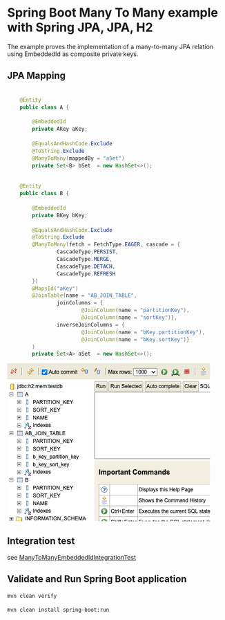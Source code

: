 # Spring Boot Many To Many example with Spring JPA, JPA, H2
The example proves the implementation of a many-to-many JPA relation using EmbeddedId as composite private keys.

## JPA Mapping
```java

    @Entity 
    public class A {

        @EmbeddedId
        private AKey aKey;
    
        @EqualsAndHashCode.Exclude
        @ToString.Exclude
        @ManyToMany(mappedBy = "aSet")
        private Set<B> bSet  = new HashSet<>();

```

```java

    @Entity
    public class B {

        @EmbeddedId
        private BKey bKey;
    
        @EqualsAndHashCode.Exclude
        @ToString.Exclude
        @ManyToMany(fetch = FetchType.EAGER, cascade = {
                CascadeType.PERSIST,
                CascadeType.MERGE,
                CascadeType.DETACH,
                CascadeType.REFRESH
        })
        @MapsId("aKey")
        @JoinTable(name = "AB_JOIN_TABLE",
                joinColumns = {
                        @JoinColumn(name = "partitionKey"), 
                        @JoinColumn(name = "sortKey")},
                inverseJoinColumns = {
                        @JoinColumn(name = "bKey.partitionKey"),
                        @JoinColumn(name = "bKey.sortKey")}
        )
        private Set<A> aSet  = new HashSet<>();
```


![h2 console](doc/h2-screenshot.png)

## Integration test
see [ManyToManyEmbeddedIdIntegrationTest](https://github.com/sabiasrl/spring-boot-many-to-many/blob/master/src/test/java/com/sabiasrl/spring/jpa/h2/manytomany/integration_tests/ManyToManyEmbeddedIdIntegrationTest.java)


## Validate and Run Spring Boot application
```shell
mvn clean verify

mvn clean install spring-boot:run
```